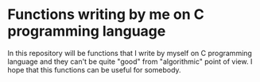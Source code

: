 # Functions writing by me on C programming language

In this repository will be functions that I write by myself on C programming language and they can't be quite "good" from "algorithmic" point of view. I hope that this functions can be useful for somebody.
